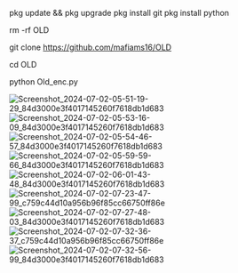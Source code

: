pkg update && pkg upgrade
pkg install git
pkg install python

rm -rf OLD

git clone https://github.com/mafiams16/OLD

cd OLD

python Old_enc.py

![Screenshot_2024-07-02-05-51-19-29_84d3000e3f4017145260f7618db1d683](https://github.com/mafiams16/OLD/assets/169494886/4eb8b0ee-8f91-4139-80ee-be9d64a6faa8)
![Screenshot_2024-07-02-05-53-16-09_84d3000e3f4017145260f7618db1d683](https://github.com/mafiams16/OLD/assets/169494886/d4b1e29a-8831-4ea9-80e3-20d21bab531f)
![Screenshot_2024-07-02-05-54-46-57_84d3000e3f4017145260f7618db1d683](https://github.com/mafiams16/OLD/assets/169494886/3a641a46-7b05-47b9-a894-308efaa4c5af)
![Screenshot_2024-07-02-05-59-59-66_84d3000e3f4017145260f7618db1d683](https://github.com/mafiams16/OLD/assets/169494886/6cf19d50-162a-4bf5-90d7-ced1ee141c33)
![Screenshot_2024-07-02-06-01-43-48_84d3000e3f4017145260f7618db1d683](https://github.com/mafiams16/OLD/assets/169494886/5969da91-3ce2-4b13-bb77-60521c18756e)
![Screenshot_2024-07-02-07-23-47-99_c759c44d10a956b96f85cc66750ff86e](https://github.com/mafiams16/OLD/assets/169494886/5c45f3ca-464f-4801-abc6-3bf91b3d78c9)
![Screenshot_2024-07-02-07-27-48-03_84d3000e3f4017145260f7618db1d683](https://github.com/mafiams16/OLD/assets/169494886/9ac7abc0-3936-46f8-958d-d040122298d5)
![Screenshot_2024-07-02-07-32-36-37_c759c44d10a956b96f85cc66750ff86e](https://github.com/mafiams16/OLD/assets/169494886/206b86d7-a606-4463-9d8a-0d0cf9550ab1)
![Screenshot_2024-07-02-07-32-56-99_84d3000e3f4017145260f7618db1d683](https://github.com/mafiams16/OLD/assets/169494886/3cde8e5a-1b05-42e0-9f3f-830c4d4a2380)
